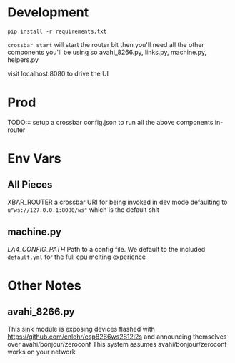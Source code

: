 # Development

`pip install -r requirements.txt`

`crossbar start` will start the router bit
then you'll need all the other components you'll be using
so avahi_8266.py, links.py, machine.py, helpers.py

visit localhost:8080 to drive the UI

# Prod

TODO::: setup a crossbar config.json to run all the above components in-router

# Env Vars

## All Pieces

XBAR_ROUTER a crossbar URI for being invoked in dev mode defaulting to `u"ws://127.0.0.1:8080/ws"` which is the default shit

## machine.py

*LA4_CONFIG_PATH* Path to a config file. We default to the included `default.yml` for the full cpu melting experience

# Other Notes

## avahi_8266.py

This sink module is exposing devices flashed with https://github.com/cnlohr/esp8266ws2812i2s and announcing themselves over avahi/bonjour/zeroconf
This system assumes avahi/bonjour/zeroconf works on your network